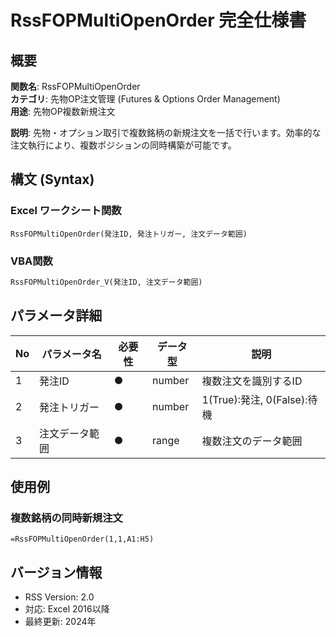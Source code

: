 # RssFOPMultiOpenOrder 完全仕様書

## 概要
**関数名**: RssFOPMultiOpenOrder  
**カテゴリ**: 先物OP注文管理 (Futures & Options Order Management)  
**用途**: 先物OP複数新規注文  

**説明**: 先物・オプション取引で複数銘柄の新規注文を一括で行います。効率的な注文執行により、複数ポジションの同時構築が可能です。

## 構文 (Syntax)

### Excel ワークシート関数
```excel
RssFOPMultiOpenOrder(発注ID, 発注トリガー, 注文データ範囲)
```

### VBA関数
```vb
RssFOPMultiOpenOrder_V(発注ID, 注文データ範囲)
```

## パラメータ詳細

| No | パラメータ名 | 必要性 | データ型 | 説明 |
|----|------------|--------|----------|------|
| 1 | 発注ID | ● | number | 複数注文を識別するID |
| 2 | 発注トリガー | ● | number | 1(True):発注, 0(False):待機 |
| 3 | 注文データ範囲 | ● | range | 複数注文のデータ範囲 |

## 使用例

### 複数銘柄の同時新規注文
```excel
=RssFOPMultiOpenOrder(1,1,A1:H5)
```

## バージョン情報
- RSS Version: 2.0
- 対応: Excel 2016以降
- 最終更新: 2024年